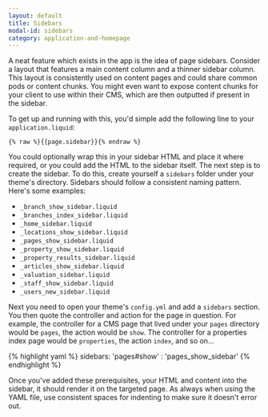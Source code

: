 ```yaml
---
layout: default
title: Sidebars
modal-id: sidebars
category: application-and-homepage
---
```

A neat feature which exists in the app is the idea of page sidebars. Consider a layout that features a main content column and a thinner sidebar column. This layout is consistently used on content pages and could share common pods or content chunks. You might even want to expose content chunks for your client to use within their CMS, which are then outputted if present in the sidebar.

To get up and running with this, you'd simple add the following line to your ``application.liquid``:

``{% raw %}{{page.sidebar}}{% endraw %}``

You could optionally wrap this in your sidebar HTML and place it where required, or you could add the HTML to the sidebar itself. The next step is to create the sidebar. To do this, create yourself a ``sidebars`` folder under your theme's directory. Sidebars should follow a consistent naming pattern. Here's some examples:

- ``_branch_show_sidebar.liquid``
- ``_branches_index_sidebar.liquid``
- ``_home_sidebar.liquid``
- ``_locations_show_sidebar.liquid``
- ``_pages_show_sidebar.liquid``
- ``_property_show_sidebar.liquid``
- ``_property_results_sidebar.liquid``
- ``_articles_show_sidebar.liquid``
- ``_valuation_sidebar.liquid``
- ``_staff_show_sidebar.liquid``
- ``_users_new_sidebar.liquid``

Next you need to open your theme's ``config.yml`` and add a ``sidebars`` section. You then quote the controller and action for the page in question. For example, the controller for a CMS page that lived under your ``pages`` directory would be ``pages``, the action would be ``show``. The controller for a properties index page would be ``properties``, the action ``index``, and so on...

{% highlight yaml %}
sidebars:
	'pages#show' : 'pages_show_sidebar'
{% endhighlight %}

Once you've added these prerequisites, your HTML and content into the sidebar, it should render it on the targeted page. As always when using the YAML file, use consistent spaces for indenting to make sure it doesn't error out.